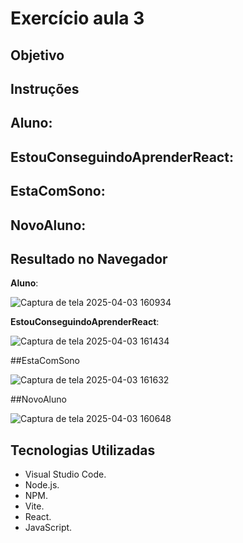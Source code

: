 # Exercício aula 3

## Objetivo



## Instruções

**Aluno**: 
- 

**EstouConseguindoAprenderReact**:
- 

**EstaComSono**:
-

**NovoAluno**:
-

## Resultado no Navegador

**Aluno**: 

![Captura de tela 2025-04-03 160934](https://github.com/user-attachments/assets/b947929e-8f79-42d3-973d-ab60557b8fb4)

**EstouConseguindoAprenderReact**:

![Captura de tela 2025-04-03 161434](https://github.com/user-attachments/assets/00a73355-44df-4a50-a4b4-6a0b4a0e1c78)

##EstaComSono

![Captura de tela 2025-04-03 161632](https://github.com/user-attachments/assets/d3dd67bb-a6d6-412c-9b8b-7c90ad819288)

##NovoAluno

![Captura de tela 2025-04-03 160648](https://github.com/user-attachments/assets/62b718d7-6e40-41db-855d-4533a441ffea)

## Tecnologias Utilizadas

- Visual Studio Code.
- Node.js.
- NPM.
- Vite.
- React.
- JavaScript.
